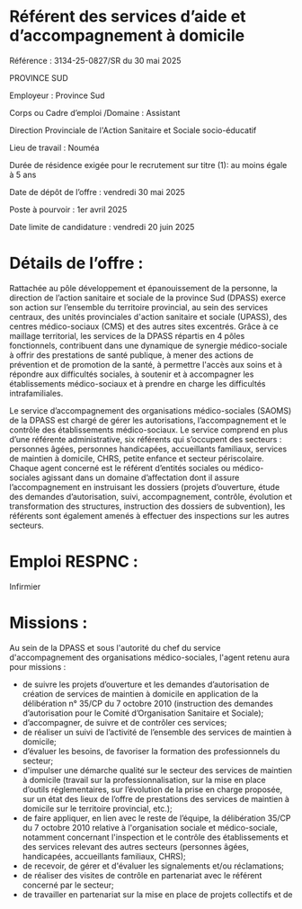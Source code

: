 # Référent des services d’aide et d’accompagnement à domicile

Référence : 3134-25-0827/SR du 30 mai 2025

PROVINCE SUD

Employeur : Province Sud

Corps ou Cadre d’emploi /Domaine : Assistant

Direction Provinciale de l'Action Sanitaire et Sociale socio-éducatif

Lieu de travail : Nouméa

Durée de résidence exigée pour le recrutement sur titre (1): au moins égale à 5 ans

Date de dépôt de l’offre : vendredi 30 mai 2025

Poste à pourvoir : 1er avril 2025

Date limite de candidature : vendredi 20 juin 2025

# Détails de l’offre :

Rattachée au pôle développement et épanouissement de la personne, la direction de l’action sanitaire et sociale de la province Sud (DPASS) exerce son action sur l’ensemble du territoire provincial, au sein des services centraux, des unités provinciales d'action sanitaire et sociale (UPASS), des centres médico-sociaux (CMS) et des autres sites excentrés. Grâce à ce maillage territorial, les services de la DPASS répartis en 4 pôles fonctionnels, contribuent dans une dynamique de synergie médico-sociale à offrir des prestations de santé publique, à mener des actions de prévention et de promotion de la santé, à permettre l'accès aux soins et à répondre aux difficultés sociales, à soutenir et à accompagner les établissements médico-sociaux et à prendre en charge les difficultés intrafamiliales.

Le service d’accompagnement des organisations médico-sociales (SAOMS) de la DPASS est chargé de gérer les autorisations, l’accompagnement et le contrôle des établissements médico-sociaux. Le service comprend en plus d’une référente administrative, six référents qui s’occupent des secteurs : personnes âgées, personnes handicapées, accueillants familiaux, services de maintien à domicile, CHRS, petite enfance et secteur périscolaire. Chaque agent concerné est le référent d’entités sociales ou médico-sociales agissant dans un domaine d’affectation dont il assure l’accompagnement en instruisant les dossiers (projets d’ouverture, étude des demandes d’autorisation, suivi, accompagnement, contrôle, évolution et transformation des structures, instruction des dossiers de subvention), les référents sont également amenés à effectuer des inspections sur les autres secteurs.

# Emploi RESPNC :

Infirmier

# Missions :

Au sein de la DPASS et sous l'autorité du chef du service d'accompagnement des organisations médico-sociales, l'agent retenu aura pour missions :

- de suivre les projets d’ouverture et les demandes d’autorisation de création de services de maintien à domicile en application de la délibération n° 35/CP du 7 octobre 2010 (instruction des demandes d’autorisation pour le Comité d’Organisation Sanitaire et Sociale);
- d’accompagner, de suivre et de contrôler ces services;
- de réaliser un suivi de l’activité de l’ensemble des services de maintien à domicile;
- d’évaluer les besoins, de favoriser la formation des professionnels du secteur;
- d'impulser une démarche qualité sur le secteur des services de maintien à domicile (travail sur la professionnalisation, sur la mise en place d’outils réglementaires, sur l’évolution de la prise en charge proposée, sur un état des lieux de l’offre de prestations des services de maintien à domicile sur le territoire provincial, etc.);
- de faire appliquer, en lien avec le reste de l’équipe, la délibération 35/CP du 7 octobre 2010 relative à l'organisation sociale et médico-sociale, notamment concernant l'inspection et le contrôle des établissements et des services relevant des autres secteurs (personnes âgées, handicapées, accueillants familiaux, CHRS);
- de recevoir, de gérer et d'évaluer les signalements et/ou réclamations;
- de réaliser des visites de contrôle en partenariat avec le référent concerné par le secteur;
- de travailler en partenariat sur la mise en place de projets collectifs et de